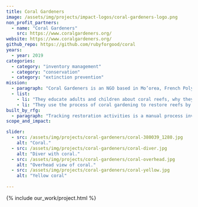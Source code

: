 ```yaml
---
title: Coral Gardeners
image: /assets/img/projects/impact-logos/coral-gardeners-logo.png
non_profit_partners:
  - name: "Coral Gardeners"
    src: https://www.coralgardeners.org/
website: https://www.coralgardeners.org/
github_repo: https://github.com/rubyforgood/coral
years:
  - year: 2019
categories:
  - category: "inventory management"
  - category: "conservation"
  - category: "extinction prevention"
mission:
  - paragraph: "Coral Gardeners is an NGO based in Mo’orea, French Polynesia, with a mission to save coral reefs through coral gardening. Their work involves two primary activities related to that mission:"
  - list:
    - li: "They educate adults and children about coral reefs, why they are important and the threats that the reefs face."
    - li: "They use the process of coral gardening to restore reefs by planting healthy coral fragments back onto the reef, primarily on the reef near Mo'orea, which has been heavily impacted."
built_by_rfg:
  - paragraph: "Tracking restoration activities is a manual process involving the use of an underwater writing board, which then has to be transferred to a log booking system. This process is lengthy and labor intensive, and requires staff to perform calculations to determine the current status of their coral tables. It is also relatively opaque, making historical information and trends very difficult to access and assess."
scope_and_impact:

slider:
  - src: /assets/img/projects/coral-gardeners/coral-380039_1280.jpg
    alt: "Coral."
  - src: /assets/img/projects/coral-gardeners/coral-diver.jpg
    alt: "Diver with coral."
  - src: /assets/img/projects/coral-gardeners/coral-overhead.jpg
    alt: "Overhead view of coral."
  - src: /assets/img/projects/coral-gardeners/coral-yellow.jpg
    alt: "Yellow coral"
  
---
```


{% include our_work/project.html %}
